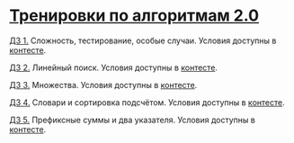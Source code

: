 # [Тренировки по алгоритмам 2.0](https://yandex.ru/yaintern/algorithm-training)

[ДЗ 1.](https://github.com/Al-Zhukov/yandex_algorithm_2/tree/main/1B) Сложность, тестирование, особые случаи. Условия доступны в [контесте](https://contest.yandex.ru/contest/28730).

[ДЗ 2.](https://github.com/Al-Zhukov/yandex_algorithm_2/tree/main/2B) Линейный поиск. Условия доступны в [контесте](https://contest.yandex.ru/contest/28738).

[ДЗ 3.](https://github.com/Al-Zhukov/yandex_algorithm_2/tree/main/3B) Множества. Условия доступны в [контесте](https://contest.yandex.ru/contest/28964).

[ДЗ 4.](https://github.com/Al-Zhukov/yandex_algorithm_2/tree/main/4B) Словари и сортировка подсчётом. Условия доступны в [контесте](https://contest.yandex.ru/contest/28970).

[ДЗ 5.](https://github.com/Al-Zhukov/yandex_algorithm_2/tree/main/5B) Префиксные суммы и два указателя. Условия доступны в [контесте](https://contest.yandex.ru/contest/29075).

